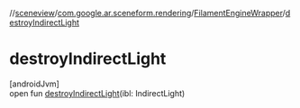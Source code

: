 //[sceneview](../../../index.md)/[com.google.ar.sceneform.rendering](../index.md)/[FilamentEngineWrapper](index.md)/[destroyIndirectLight](destroy-indirect-light.md)

# destroyIndirectLight

[androidJvm]\
open fun [destroyIndirectLight](destroy-indirect-light.md)(ibl: IndirectLight)

